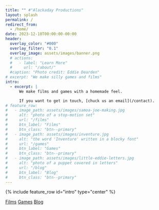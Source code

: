 ```yaml
---
title: "" #"Alackaday Productions"
layout: splash
permalink: /
redirect_from:
  - /home/
date: 2023-12-10T00:00:00-00:00
header:
  overlay_color: "#000"
  overlay_filter: "0.1"
  overlay_image: assets/images/banner.png
  # actions:
  #   - label: "Learn More"
  #     url: "/about/"
  #caption: "Photo credit: Eddie Dearden"
# excerpt: "We make silly games and films"
intro:
  - excerpt: |
      We make films and games with a homemade feel.

      If you want to get in touch, [chuck us an email](/contact).
# feature_row:
#   - image_path: assets/images/samoa-joe-making.jpg
#     alt: "photo of a stop-motion set"
#     url: "/films"
#     btn_label: "Films"
#     btn_class: "btn--primary"
#   - image_path: assets/images/inventure.jpg
#     alt: "the word 'Inventure' written in a blocky font"
#     url: "/games"
#     btn_label: "Games"
#     btn_class: "btn--primary"
#   - image_path: assets/images/little-eddie-letters.jpg
#     alt: "photo of a puppet covered in letters"
#     url: "/blog"
#     btn_label: "Blog"
#     btn_class: "btn--primary"
---
```


{% include feature_row id="intro" type="center" %}

<!-- {% include feature_row %} -->

<div class="splash-buttons">
  <a href="/films/" class="btn btn--primary">Films</a>
  <a href="/games/" class="btn btn--primary">Games</a>
  <a href="/blog/" class="btn btn--primary">Blog</a>
</div>
